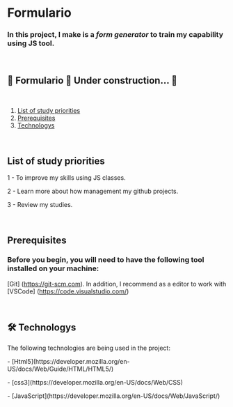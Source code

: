 # Formulario
### In this project, I make is a *form generator* to train my capability using JS tool. 

<br>

## 🚧 Formulario 🚀 Under construction... 🚧

<br>

1. [List of study priorities](#formulario)
2. [Prerequisites](#prerequisites)
3. [Technologys](#technologys)
<br>

## List of study priorities
<a name=formulario> </a>

<p>1 - To improve my skills using JS classes.</p>
<p>2 - Learn more about how management my github projects.</p>
<p>3 - Review my studies.</p>

<br>

## Prerequisites
<a name=prerequisites> </a>

### Before you begin, you will need to have the following tool installed on your machine:

[Git] (https://git-scm.com). In addition, I recommend as a editor to work with [VSCode] (https://code.visualstudio.com/)

<br>

## 🛠 Technologys
<a name=technologys> </a>

<p>The following technologies are being used in the project:</p>

<p>- [Html5](https://developer.mozilla.org/en-US/docs/Web/Guide/HTML/HTML5/)</p>
<p>- [css3](https://developer.mozilla.org/en-US/docs/Web/CSS)</p>
<p>- [JavaScript](https://developer.mozilla.org/en-US/docs/Web/JavaScript/)</p>
